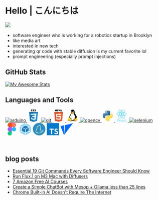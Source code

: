 # Hello | こんにちは

<img width="250px" src="https://avatars.githubusercontent.com/u/474225?v=4" />
 
- software engineer who is working for a robotics startup in Brooklyn
- like media art
- interested in new tech
- generating qr code with stable diffusion is my current favorite lol
- prompt engineering (especially prompt injections)
 

<!--   <a href="https://app.daily.dev/koji"><img src="https://api.daily.dev/devcards/b40344fe22f24ead86e6c4abfa992fe0.png?r=smg" width="250px" alt="Koji's Dev Card"/></a> -->

<!-- <br/> -->

## GitHub Stats
[![My Awesome Stats](https://awesome-github-stats.azurewebsites.net/user-stats/koji?cardType=octocat&theme=buefy&preferLogin=false)](https://git.io/awesome-stats-card)

## Languages and Tools
<p align="left"> 
<a href="https://www.arduino.cc/" target="_blank" rel="noreferrer">
 <img src="https://cdn.worldvectorlogo.com/logos/arduino-1.svg" alt="arduino" width="40" height="40"/>
</a>
<a href="https://www.w3schools.com/css/" target="_blank" rel="noreferrer">
 <img src="https://raw.githubusercontent.com/devicons/devicon/master/icons/css3/css3-original-wordmark.svg" alt="css3" width="40" height="40"/>
</a>
<a href="https://git-scm.com/" target="_blank" rel="noreferrer">
<img src="https://www.vectorlogo.zone/logos/git-scm/git-scm-icon.svg" alt="git" width="40" height="40"/>
</a>
<a href="https://www.w3.org/html/" target="_blank" rel="noreferrer"> <img src="https://raw.githubusercontent.com/devicons/devicon/master/icons/html5/html5-original-wordmark.svg" alt="html5" width="40" height="40"/>
</a>
<a href="https://www.linux.org/" target="_blank" rel="noreferrer">
 <img src="https://raw.githubusercontent.com/devicons/devicon/master/icons/linux/linux-original.svg" alt="linux" width="40" height="40"/>
</a>
<a href="https://opencv.org/" target="_blank" rel="noreferrer"> <img src="https://www.vectorlogo.zone/logos/opencv/opencv-icon.svg" alt="opencv" width="40" height="40"/> </a> 
<a href="https://www.python.org" target="_blank" rel="noreferrer"> <img src="https://raw.githubusercontent.com/devicons/devicon/master/icons/python/python-original.svg" alt="python" width="40" height="40"/> </a>
<a href="https://reactjs.org/" target="_blank" rel="noreferrer">
 <img src="https://raw.githubusercontent.com/devicons/devicon/master/icons/react/react-original-wordmark.svg" alt="react" width="40" height="40"/>
</a> 
<a href="https://www.selenium.dev" target="_blank" rel="noreferrer"> <img src="https://raw.githubusercontent.com/detain/svg-logos/780f25886640cef088af994181646db2f6b1a3f8/svg/selenium-logo.svg" alt="selenium" width="40" height="40"/></a>
<a><img src="https://raw.githubusercontent.com/devicons/devicon/master/icons/figma/figma-original.svg" alt="figma" width="40" height="40" /></a>
<a><img src="https://raw.githubusercontent.com/devicons/devicon/master/icons/webpack/webpack-original.svg" alt="webpack" width="40" height="40" /></a>
<a><img src="https://raw.githubusercontent.com/devicons/devicon/master/icons/yarn/yarn-original.svg" alt="yarn" width="40" height="40" /></a>
<a><img src="https://raw.githubusercontent.com/devicons/devicon/master/icons/typescript/typescript-original.svg" alt="typescript" width="40" height="40" /></a>
 <a><img src="https://raw.githubusercontent.com/devicons/devicon/master/icons/vite/vite-original.svg" alt="vite" width="40" height="40" /></a>
</p>

<br/>

## blog posts
<!-- BLOG-POST-LIST:START -->
- [Essential 19 Git Commands Every Software Engineer Should Know](https://dev.to/0xkoji/essential-19-git-commands-every-software-engineer-should-know-ddd)
- [Run Flux.1 on M3 Mac with Diffusers](https://dev.to/0xkoji/run-flux1-on-m3-mac-with-diffusers-9m5)
- [7 Amazon Free AI Courses](https://dev.to/0xkoji/7-amazon-free-ai-courses-1a9p)
- [Create a Simple ChatBot with Mesop + Ollama less than 25 lines](https://dev.to/0xkoji/create-a-simple-chatbot-with-mesop-ollama-less-than-25-lines-2c9l)
- [Chrome Built-in AI Doesn&#39;t Require The Internet](https://dev.to/0xkoji/chrome-built-in-ai-doesnt-require-the-internet-1o2m)
<!-- BLOG-POST-LIST:END -->




<!--
**koji/koji** is a ✨ _special_ ✨ repository because its `README.md` (this file) appears on your GitHub profile.

Here are some ideas to get you started:

- 🔭 I’m currently working on ...
- 🌱 I’m currently learning deno/flutter/coreML
- 👯 I’m looking to collaborate on something fun
- 🤔 I’m looking for help with ...
- 💬 Ask me about ...
- 📫 How to reach me: ...
- 😄 Pronouns: ...
- ⚡ Fun fact: ...
-->
